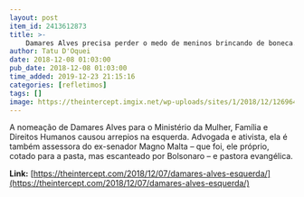 ```yaml
---
layout: post
item_id: 2413612873
title: >-
    Damares Alves precisa perder o medo de meninos brincando de boneca. E a esquerda precisa conversar com ela.
author: Tatu D'Oquei
date: 2018-12-08 01:03:00
pub_date: 2018-12-08 01:03:00
time_added: 2019-12-23 21:15:16
categories: [refletimos]
tags: []
image: https://theintercept.imgix.net/wp-uploads/sites/1/2018/12/12696497-high-1544204728-e1544205057194.jpeg?auto=compress%2Cformat&q=90&fit=crop&w=1200&h=800
---
```


A nomeação de Damares Alves para o Ministério da Mulher, Família e Direitos Humanos causou arrepios na esquerda. Advogada e ativista, ela é também assessora do ex-senador Magno Malta – que foi, ele próprio, cotado para a pasta, mas escanteado por Bolsonaro – e pastora evangélica.

**Link:** [https://theintercept.com/2018/12/07/damares-alves-esquerda/](https://theintercept.com/2018/12/07/damares-alves-esquerda/)

